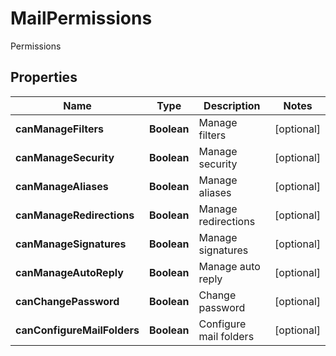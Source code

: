 

# MailPermissions

Permissions

## Properties

| Name | Type | Description | Notes |
|------------ | ------------- | ------------- | -------------|
|**canManageFilters** | **Boolean** | Manage filters   |  [optional] |
|**canManageSecurity** | **Boolean** | Manage security   |  [optional] |
|**canManageAliases** | **Boolean** | Manage aliases   |  [optional] |
|**canManageRedirections** | **Boolean** | Manage redirections   |  [optional] |
|**canManageSignatures** | **Boolean** | Manage signatures   |  [optional] |
|**canManageAutoReply** | **Boolean** | Manage auto reply   |  [optional] |
|**canChangePassword** | **Boolean** | Change password   |  [optional] |
|**canConfigureMailFolders** | **Boolean** | Configure mail folders   |  [optional] |



